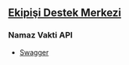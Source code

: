 ## [Ekipişi Destek Merkezi](https://support.ekipisi.com.tr/)


### Namaz Vakti API
- [Swagger](https://api.namazvakti.app/docs/)
